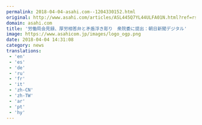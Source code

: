 ```yaml
---
permalink: 2018-04-04-asahi.com--1204330152.html
original: http://www.asahi.com/articles/ASL445Q7YL44ULFA01N.html?ref=rss
domain: asahi.com
title: '労働局会見録、厚労相答弁と矛盾浮き彫り　衆院委に提出：朝日新聞デジタル'
image: https://www.asahicom.jp/images/logo_ogp.png
date: 2018-04-04 14:31:08
category: news
translations: 
 - 'en'
 - 'es'
 - 'de'
 - 'ru'
 - 'fr'
 - 'it'
 - 'zh-CN'
 - 'zh-TW'
 - 'ar'
 - 'pt'
 - 'hy'
---
```


